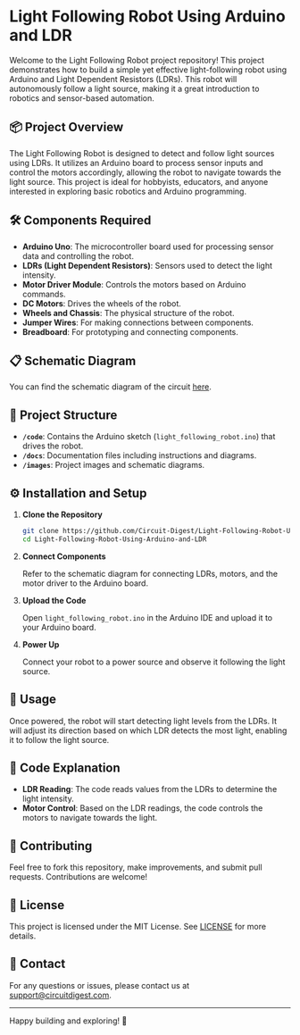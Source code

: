 # Light Following Robot Using Arduino and LDR

Welcome to the Light Following Robot project repository! This project demonstrates how to build a simple yet effective light-following robot using Arduino and Light Dependent Resistors (LDRs). This robot will autonomously follow a light source, making it a great introduction to robotics and sensor-based automation.

## 📦 Project Overview

The Light Following Robot is designed to detect and follow light sources using LDRs. It utilizes an Arduino board to process sensor inputs and control the motors accordingly, allowing the robot to navigate towards the light source. This project is ideal for hobbyists, educators, and anyone interested in exploring basic robotics and Arduino programming.

## 🛠 Components Required

- **Arduino Uno**: The microcontroller board used for processing sensor data and controlling the robot.
- **LDRs (Light Dependent Resistors)**: Sensors used to detect the light intensity.
- **Motor Driver Module**: Controls the motors based on Arduino commands.
- **DC Motors**: Drives the wheels of the robot.
- **Wheels and Chassis**: The physical structure of the robot.
- **Jumper Wires**: For making connections between components.
- **Breadboard**: For prototyping and connecting components.

## 📋 Schematic Diagram

You can find the schematic diagram of the circuit [here](https://github.com/Circuit-Digest/Light-Following-Robot-Using-Arduino-and-LDR/blob/main/CircuitDiagram.png).

## 📂 Project Structure

- **`/code`**: Contains the Arduino sketch (`light_following_robot.ino`) that drives the robot.
- **`/docs`**: Documentation files including instructions and diagrams.
- **`/images`**: Project images and schematic diagrams.

## ⚙️ Installation and Setup

1. **Clone the Repository**

   ```bash
   git clone https://github.com/Circuit-Digest/Light-Following-Robot-Using-Arduino-and-LDR.git
   cd Light-Following-Robot-Using-Arduino-and-LDR
   ```

2. **Connect Components**

   Refer to the schematic diagram for connecting LDRs, motors, and the motor driver to the Arduino board.

3. **Upload the Code**

   Open `light_following_robot.ino` in the Arduino IDE and upload it to your Arduino board.

4. **Power Up**

   Connect your robot to a power source and observe it following the light source.

## 📝 Usage

Once powered, the robot will start detecting light levels from the LDRs. It will adjust its direction based on which LDR detects the most light, enabling it to follow the light source.

## 📜 Code Explanation

- **LDR Reading**: The code reads values from the LDRs to determine the light intensity.
- **Motor Control**: Based on the LDR readings, the code controls the motors to navigate towards the light.

## 🤝 Contributing

Feel free to fork this repository, make improvements, and submit pull requests. Contributions are welcome!

## 🧩 License

This project is licensed under the MIT License. See [LICENSE](https://github.com/Circuit-Digest/Light-Following-Robot-Using-Arduino-and-LDR/blob/main/LICENSE) for more details.

## 📧 Contact

For any questions or issues, please contact us at [support@circuitdigest.com](mailto:support@circuitdigest.com).

---

Happy building and exploring! 🚀

